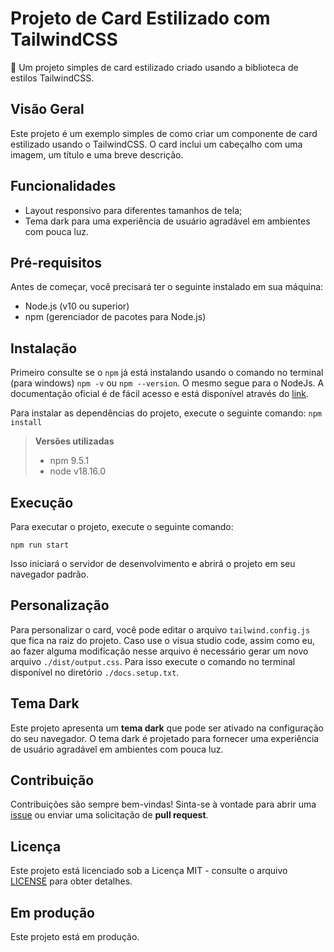 

# Projeto de Card Estilizado com TailwindCSS

🎨 Um projeto simples de card estilizado criado usando a biblioteca de estilos TailwindCSS.

## Visão Geral

Este projeto é um exemplo simples de como criar um componente de card estilizado usando o TailwindCSS. O card inclui um cabeçalho com uma imagem, um título e uma breve descrição.

## Funcionalidades

-   Layout responsivo para diferentes tamanhos de tela;
-   Tema dark para uma experiência de usuário agradável em ambientes com pouca luz.

## Pré-requisitos

Antes de começar, você precisará ter o seguinte instalado em sua máquina:

-   Node.js (v10 ou superior)
-   npm (gerenciador de pacotes para Node.js)

## Instalação
Primeiro consulte se o `npm` já está instalando usando o comando no terminal (para windows) `npm -v` ou `npm --version`. O mesmo segue para o NodeJs. A documentação oficial é de fácil acesso e está disponível através do [link](https://tailwindcss.com/docs/installation).

Para instalar as dependências do projeto, execute o seguinte comando:
`npm install` 


> **Versões utilizadas**
> - npm 9.5.1
> - node v18.16.0

## Execução

Para executar o projeto, execute o seguinte comando:

`npm run start` 

Isso iniciará o servidor de desenvolvimento e abrirá o projeto em seu navegador padrão.

## Personalização

Para personalizar o card, você pode editar o arquivo `tailwind.config.js` que fica na raiz do projeto. Caso use o visua studio code, assim como eu, ao fazer alguma modificação nesse arquivo é necessário gerar um novo arquivo `./dist/output.css`. Para isso execute o comando no terminal disponível no diretório `./docs.setup.txt`.

## Tema Dark

Este projeto apresenta um **tema dark** que pode ser ativado na configuração do seu navegador. O tema dark é projetado para fornecer uma experiência de usuário agradável em ambientes com pouca luz.

## Contribuição

Contribuições são sempre bem-vindas! Sinta-se à vontade para abrir uma [issue](https://github.com/seu-usuario/seu-repositorio/issues) ou enviar uma solicitação de **pull request**.

## Licença

Este projeto está licenciado sob a Licença MIT - consulte o arquivo [LICENSE](https://chat.openai.com/LICENSE.md) para obter detalhes.

## Em produção

Este projeto está em produção.
